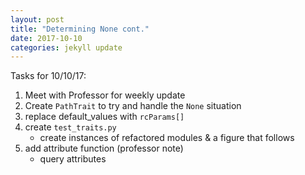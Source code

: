 ```yaml
---
layout: post
title: "Determining None cont."
date: 2017-10-10
categories: jekyll update
---
```


Tasks for 10/10/17:
1. Meet with Professor for weekly update
2. Create `PathTrait` to try and handle the `None` situation
3. replace default_values with `rcParams[]`
4. create `test_traits.py`
    * create instances of refactored modules & a figure that follows
5. add attribute function (professor note)
    * query attributes
